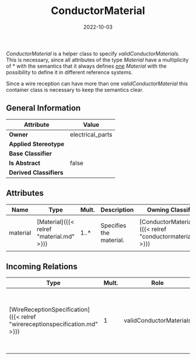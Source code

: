 ﻿---
title: ConductorMaterial
toc: false
type: specs
date: "2022-10-03"
draft: false
specification: VEC
version: 2.0.1
documentType: "Recommendation"
elementType: Class
classes:
  - ConductorMaterial
menu_name: vec-2.0.1
---
<p> <i>ConductorMaterial</i> is a helper class to specify <i>validConductorMaterials. </i>This is necessary, since all attributes of the type <i>Material</i> have a multiplicity of * with the semantics that it always defines <u>one</u> <i>Material</i> with the possibility to define it in different reference systems.     </p>      <p> Since a wire reception can have more than one <i>validConductorMaterial</i> this container class is necessary to keep the semantics clear.      </p>

## General Information

| Attribute               | Value |
|-------------------------|-------|
| **Owner**               | electrical_parts |
| **Applied Stereotype**  |   |
| **Base Classifier**     |   |
| **Is Abstract**         | false |
| **Derived Classifiers** |   |

## Attributes
|  Name  |  Type  |  Mult.  |  Description  |  Owning Classifier  |
|--------|--------|---------|---------------|--------------|
|material | [Material]({{< relref "material.md" >}}) | 1..* | <p> Specifies the material.      </p> | [ConductorMaterial]({{< relref "conductormaterial.md" >}}) |

##  Incoming Relations
|    Type  |   Mult.  |   Role    |   Mult.   |   Description  |
|----------|----------|-----------|-----------|----------------|
| [WireReceptionSpecification]({{< relref "wirereceptionspecification.md" >}}) | 1 | validConductorMaterials | 0..* | <p> Specifies the materials of a conductor, that are valid to use with this <i>WireReceptionSpecification</i>. This material shall be matched against the <i>ConductorSpecification.material.</i>      </p> |
